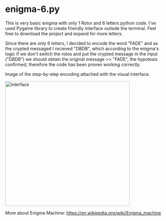 # enigma-6.py
This is very basic enigma with only 1 Rotor and 6 letters python code. I've used Pygame library to create friendly interface outisde the terminal. 
Feel free to download the project and expand for more letters.

Since there are only 6 letters, I decided to encode the word "FADE" and as the crypted messaged I recieved "DBDB", which according to the enigma's logic if we don't switch the rotos and put the crypted message in the input ("DBDB") we should obtain the original message >> "FADE", the hypotesis confirmed, therefore the code has been proven working correctly. 

Image of the step-by-step encoding attached with the visual interface.


<img width="400" alt="interface" src="https://user-images.githubusercontent.com/43972334/126385383-cc49fb52-e7c1-491c-964e-a7a5c994cc3a.png">





More about Enigma Machine: https://en.wikipedia.org/wiki/Enigma_machine
